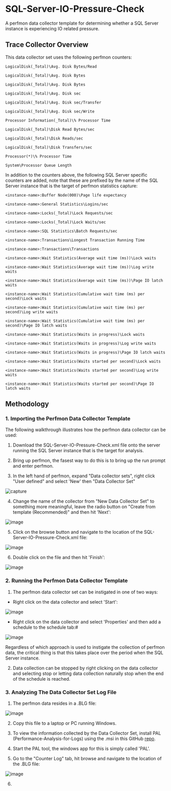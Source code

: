 # SQL-Server-IO-Pressure-Check
A perfmon data collector template for determining whether a SQL Server instance is experiencing IO related pressure. 

## Trace Collector Overview

This data collector set uses the following perfmon counters:

`LogicalDisk(_Total)\Avg. Disk Bytes/Read`

`LogicalDisk(_Total)\Avg. Disk Bytes`

`LogicalDisk(_Total)\Avg. Disk Bytes`

`LogicalDisk(_Total)\Avg. Disk sec`

`LogicalDisk(_Total)\Avg. Disk sec/Transfer`

`LogicalDisk(_Total)\Avg. Disk sec/Write`

`Processor Information(_Total)\% Processor Time`

`LogicalDisk(_Total)\Disk Read Bytes/sec`

`LogicalDisk(_Total)\Disk Reads/sec`

`LogicalDisk(_Total)\Disk Transfers/sec`

`Processor(*)\% Processor Time`

`System\Processor Queue Length`

In addition to the counters above, the following SQL Server specific counters are added, note that these are prefixed by the name of the SQL Server instance that is the target of perfmon statistics capture: 

`<instance-name>:Buffer Node(000)\Page life expectancy`

`<instance-name>:General Statistics\Logins/sec`

`<instance-name>:Locks(_Total)\Lock Requests/sec`

`<instance-name>:Locks(_Total)\Lock Waits/sec`

`<instance-name>:SQL Statistics\Batch Requests/sec`

`<instance-name>:Transactions\Longest Transaction Running Time`

`<instance-name>:Transactions\Transactions`

`<instance-name>:Wait Statistics(Average wait time (ms))\Lock waits`

`<instance-name>:Wait Statistics(Average wait time (ms))\Log write waits`

`<instance-name>:Wait Statistics(Average wait time (ms))\Page IO latch waits`

`<instance-name>:Wait Statistics(Cumulative wait time (ms) per second)\Lock waits`

`<instance-name>:Wait Statistics(Cumulative wait time (ms) per second)\Log write waits`

`<instance-name>:Wait Statistics(Cumulative wait time (ms) per second)\Page IO latch waits`

`<instance-name>:Wait Statistics(Waits in progress)\Lock waits`

`<instance-name>:Wait Statistics(Waits in progress)\Log write waits`

`<instance-name>:Wait Statistics(Waits in progress)\Page IO latch waits`

`<instance-name>:Wait Statistics(Waits started per second)\Lock waits`

`<instance-name>:Wait Statistics(Waits started per second)\Log write waits`

`<instance-name>:Wait Statistics(Waits started per second)\Page IO latch waits`

## Methodology

### 1. Importing the Perfmon Data Collector Template

The following walkthrough illustrates how the perfmon data collector can be used:

1. Download the SQL-Server-IO-Pressure-Check.xml file onto the server running the SQL Server instance that is the target for analysis.

2. Bring up perfmon, the fasest way to do this is to bring up the run prompt and enter perfmon.

3. In the left hand of perfmon, expand "Data collector sets", right click "User defined" and select 'New' then "Data Collector Set"

![capture](https://user-images.githubusercontent.com/15145995/53408754-3d320f00-39b7-11e9-84a5-4d95680e259b.PNG)

4. Change the name of the collector from "New Data Collector Set" to something more meaningful, leave the radio button on "Create from template (Recommended)" and then hit 'Next':

![image](https://user-images.githubusercontent.com/15145995/53409059-ef69d680-39b7-11e9-9dd1-e8e7eb5093a5.png)

5. Click on the browse button and navigate to the location of the SQL-Server-IO-Pressure-Check.xml file:

![image](https://user-images.githubusercontent.com/15145995/53409252-5c7d6c00-39b8-11e9-9140-4ad5984e5238.png)

6. Double click on the file and then hit 'Finish':

![image](https://user-images.githubusercontent.com/15145995/53409334-98b0cc80-39b8-11e9-85d8-56f524e27101.png)

### 2. Running the Perfmon Data Collector Template

1. The perfmon data collector set can be instigated in one of two ways:

- Right click on the data collector and select 'Start':

![image](https://user-images.githubusercontent.com/15145995/53409610-42905900-39b9-11e9-8b18-dd767f93678c.png)

- Right click on the data collector and select 'Properties' and then add a schedule to the schedule tab:#

![image](https://user-images.githubusercontent.com/15145995/53409685-7cf9f600-39b9-11e9-9c94-ff9d21336626.png)

Regardless of which approach is used to instigate the collection of perfmon data, the critical thing is that this takes place over the period when the SQL Server instance.

2. Data collection can be stopped by right clicking on the data collector and selecting stop or letting data collection naturally stop when the end of the schedule is reached.

### 3. Analyzing The Data Collector Set Log File

1. The perfmon data resides in a .BLG file:

![image](https://user-images.githubusercontent.com/15145995/53409954-4e304f80-39ba-11e9-9775-39ebd1cf47b6.png)

2. Copy this file to a laptop or PC running Windows.

3. To view the information collected by the Data Collector Set, install PAL (Performance-Analysis-for-Logs) using the .msi in this GitHub [repo](https://github.com/clinthuffman/PAL).

4. Start the PAL tool, the windows app for this is simply called 'PAL'.

5. Go to the "Counter Log" tab, hit browse and navigate to the location of the .BLG file:

![image](https://user-images.githubusercontent.com/15145995/53410353-7f5d4f80-39bb-11e9-9496-edf9f2b18996.png)

6. 









